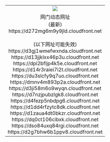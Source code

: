 ﻿<table>
  <tr></tr>
  <tr><td colspan=2 align=center><img src="https://d272mg6m9y9jld.cloudfront.net/Up/oGate.jpg" /></td></tr>
  <tr><td colspan=2 align=center>网门动态网址<br/>(最新)
<br>https://d272mg6m9y9jld.cloudfront.net
<br/><br/>(以下网址可能失效)
<br>https://d3gj1wmefwxnda.cloudfront.net
<br>https://d13jjklxx46p3u.cloudfront.net
<br>https://dpi2bfljp4k5e.cloudfront.net
<br>https://d14r3raiei7i2t.cloudfront.net
<br>https://du3slcfy9q7uo.cloudfront.net
<br>https://dmnv4m893p2a.cloudfront.net
<br>https://d3ji58m6o9wyqn.cloudfront.net
<br>https://d7nzjpubzlgk8.cloudfront.net
<br>https://d4fezp5nbdpg6.cloudfront.net
<br>https://d1dd4rfzytc8dk.cloudfront.net
<br>https://d1zaua4dt0bkzr.cloudfront.net
<br>https://dq0ct106cibxk.cloudfront.net
<br>https://dso84uxq84rgi.cloudfront.net
<br>https://d2g7bhw6b1ppv8.cloudfront.net
    </td>
  </tr>
</table>
